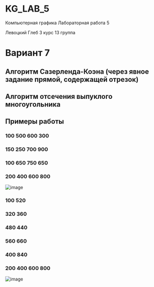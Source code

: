 # KG_LAB_5
Компьютерная графика Лабораторная работа 5

Левоцкий Глеб 3 курс 13 группа

# Вариант 7

## Алгоритм Сазерленда-Коэна (через явное задание прямой, содержащей отрезок)

## Алгоритм отсечения выпуклого многоугольника


## Примеры работы

### 100 500 600 300
### 150 250 700 900
### 100 650 750 650
### 200 400 600 800</code>

![image](https://user-images.githubusercontent.com/61497912/120067531-d6fc3100-c084-11eb-8645-1e3aa2ef5055.png)


### 100 520
### 320 360
### 480 440
### 560 660
### 400 840
### 200 400 600 800

![image](https://user-images.githubusercontent.com/61497912/120067503-b46a1800-c084-11eb-8ce9-993b31bd6ea4.png)
